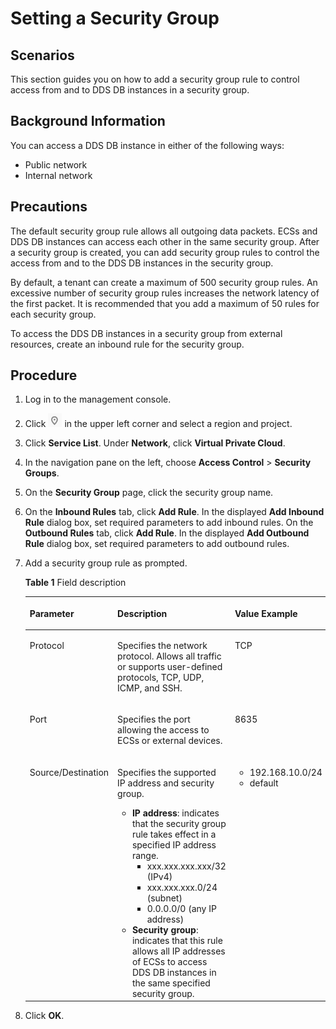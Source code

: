 # Setting a Security Group<a name="dds_02_0005"></a>

## Scenarios<a name="section3152058916230"></a>

This section guides you on how to add a security group rule to control access from and to  DDS DB instances  in a security group.

## Background Information<a name="section1282916720425"></a>

You can access a DDS DB instance in either of the following ways:

-   Public network
-   Internal network

## Precautions<a name="section14550984204232"></a>

The default security group rule allows all outgoing data packets. ECSs and DDS DB instances can access each other in the same security group. After a security group is created, you can add security group rules to control the access from and to the DDS DB instances in the security group.

By default, a tenant can create a maximum of 500 security group rules. An excessive number of security group rules increases the network latency of the first packet. It is recommended that you add a maximum of 50 rules for each security group.

To access the DDS DB instances in a security group from external resources, create an inbound rule for the security group.

## **Procedure**<a name="section25078651204428"></a>

1.  Log in to the management console.
2.  Click  ![](figures/en-us_image_0225630996.png)  in the upper left corner and select a region and project.
3.  Click  **Service List**. Under  **Network**, click  **Virtual Private Cloud**.
4.  In the navigation pane on the left, choose  **Access Control**  \>  **Security Groups**.
5.  On the  **Security Group**  page, click the security group name.
6.  On the  **Inbound Rules**  tab, click  **Add Rule**. In the displayed  **Add Inbound Rule**  dialog box, set required parameters to add inbound rules. On the  **Outbound Rules**  tab, click  **Add Rule**. In the displayed  **Add Outbound Rule**  dialog box, set required parameters to add outbound rules.
7.  Add a security group rule as prompted.

    **Table  1**  Field description

    <a name="en-us_topic_0118534005_table532116198213"></a>
    <table><thead align="left"><tr id="en-us_topic_0118534005_row731911191722"><th class="cellrowborder" valign="top" width="19%" id="mcps1.2.4.1.1"><p id="en-us_topic_0118534005_p17319119020"><a name="en-us_topic_0118534005_p17319119020"></a><a name="en-us_topic_0118534005_p17319119020"></a><strong id="b6507101123818"><a name="b6507101123818"></a><a name="b6507101123818"></a>Parameter</strong></p>
    </th>
    <th class="cellrowborder" valign="top" width="63%" id="mcps1.2.4.1.2"><p id="en-us_topic_0118534005_p431911191622"><a name="en-us_topic_0118534005_p431911191622"></a><a name="en-us_topic_0118534005_p431911191622"></a><strong id="b1979812213380"><a name="b1979812213380"></a><a name="b1979812213380"></a>Description</strong></p>
    </th>
    <th class="cellrowborder" valign="top" width="18%" id="mcps1.2.4.1.3"><p id="en-us_topic_0118534005_p103191119621"><a name="en-us_topic_0118534005_p103191119621"></a><a name="en-us_topic_0118534005_p103191119621"></a><strong id="b84235270617550"><a name="b84235270617550"></a><a name="b84235270617550"></a>Value Example</strong></p>
    </th>
    </tr>
    </thead>
    <tbody><tr id="en-us_topic_0118534005_row8320419723"><td class="cellrowborder" valign="top" width="19%" headers="mcps1.2.4.1.1 "><p id="en-us_topic_0118534005_p1432013199214"><a name="en-us_topic_0118534005_p1432013199214"></a><a name="en-us_topic_0118534005_p1432013199214"></a>Protocol</p>
    </td>
    <td class="cellrowborder" valign="top" width="63%" headers="mcps1.2.4.1.2 "><p id="en-us_topic_0118534005_p432017191726"><a name="en-us_topic_0118534005_p432017191726"></a><a name="en-us_topic_0118534005_p432017191726"></a>Specifies the network protocol. Allows all traffic or supports user-defined protocols, TCP, UDP, ICMP, and SSH.</p>
    </td>
    <td class="cellrowborder" valign="top" width="18%" headers="mcps1.2.4.1.3 "><p id="en-us_topic_0118534005_p1332014191216"><a name="en-us_topic_0118534005_p1332014191216"></a><a name="en-us_topic_0118534005_p1332014191216"></a>TCP</p>
    </td>
    </tr>
    <tr id="row15380125810476"><td class="cellrowborder" valign="top" width="19%" headers="mcps1.2.4.1.1 "><p id="p1538118582479"><a name="p1538118582479"></a><a name="p1538118582479"></a>Port</p>
    </td>
    <td class="cellrowborder" valign="top" width="63%" headers="mcps1.2.4.1.2 "><p id="p1391312104488"><a name="p1391312104488"></a><a name="p1391312104488"></a>Specifies the port allowing the access to ECSs or external devices. </p>
    </td>
    <td class="cellrowborder" valign="top" width="18%" headers="mcps1.2.4.1.3 "><p id="p1438118583479"><a name="p1438118583479"></a><a name="p1438118583479"></a>8635</p>
    </td>
    </tr>
    <tr id="en-us_topic_0118534005_row1732101910217"><td class="cellrowborder" valign="top" width="19%" headers="mcps1.2.4.1.1 "><p id="en-us_topic_0118534005_p16320131918211"><a name="en-us_topic_0118534005_p16320131918211"></a><a name="en-us_topic_0118534005_p16320131918211"></a>Source/Destination</p>
    </td>
    <td class="cellrowborder" valign="top" width="63%" headers="mcps1.2.4.1.2 "><p id="p1953711281854"><a name="p1953711281854"></a><a name="p1953711281854"></a>Specifies the supported IP address and security group.</p>
    <a name="en-us_topic_0118534005_ul474117187016"></a><a name="en-us_topic_0118534005_ul474117187016"></a><ul id="en-us_topic_0118534005_ul474117187016"><li><strong id="b812614895114"><a name="b812614895114"></a><a name="b812614895114"></a>IP address</strong>: indicates that the security group rule takes effect in a specified IP address range.<a name="ul67881445105111"></a><a name="ul67881445105111"></a><ul id="ul67881445105111"><li>xxx.xxx.xxx.xxx/32 (IPv4)</li><li>xxx.xxx.xxx.0/24 (subnet)</li><li>0.0.0.0/0 (any IP address)</li></ul>
    </li><li><strong id="b71025536519"><a name="b71025536519"></a><a name="b71025536519"></a>Security group</strong>: indicates that this rule allows all IP addresses of ECSs to access DDS DB instances in the same specified security group.</li></ul>
    </td>
    <td class="cellrowborder" valign="top" width="18%" headers="mcps1.2.4.1.3 "><a name="ul209321608538"></a><a name="ul209321608538"></a><ul id="ul209321608538"><li>192.168.10.0/24</li><li>default</li></ul>
    </td>
    </tr>
    </tbody>
    </table>

8.  Click  **OK**.

